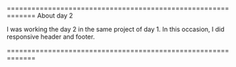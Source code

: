 =============================================================
About day 2

I was working the day 2 in the same project of day 1. In this occasion,  I did responsive header and footer. 

=============================================================
